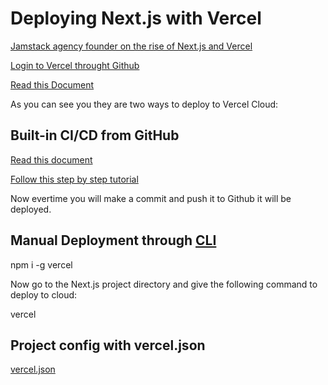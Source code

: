 # Deploying Next.js with Vercel

[Jamstack agency founder on the rise of Next.js and Vercel](https://sacra.com/research/jamstack-agency-founder-nextjs-vercel/)

[Login to Vercel throught Github](https://vercel.com/login)

[Read this Document](https://vercel.com/guides/deploying-nextjs-with-vercel)

As you can see you they are two ways to deploy to Vercel Cloud:

## Built-in CI/CD from GitHub

[Read this document](https://nextjs.org/docs/deployment)

[Follow this step by step tutorial](https://nextjs.org/learn/basics/deploying-nextjs-app)

Now evertime you will make a commit and push it to Github it will be deployed.

## Manual Deployment through [CLI](https://vercel.com/cli)

npm i -g vercel

Now go to the Next.js project directory and give the following command to deploy to cloud:

vercel 

## Project config with vercel.json

[vercel.json](https://vercel.com/docs/project-configuration)



